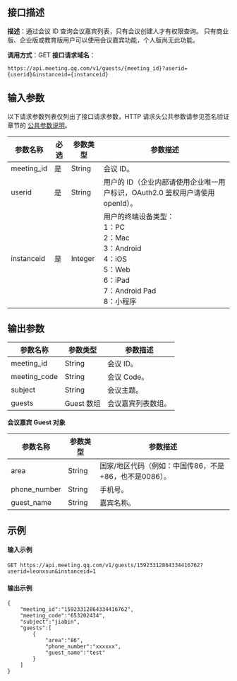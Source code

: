 ## 接口描述
**描述**：通过会议 ID 查询会议嘉宾列表，只有会议创建人才有权限查询。
<dx-alert infotype="notice" title="">
只有商业版、企业版或教育版用户可以使用会议嘉宾功能，个人版尚无此功能。
</dx-alert>

**调用方式**：GET
**接口请求域名**：
```Plaintext
https://api.meeting.qq.com/v1/guests/{meeting_id}?userid={userid}&instanceid={instanceid}

```




## 输入参数

以下请求参数列表仅列出了接口请求参数，HTTP 请求头公共参数请参见签名验证章节的 [公共参数说明](https://cloud.tencent.com/document/product/1095/42413#.E5.85.AC.E5.85.B1.E5.8F.82.E6.95.B0)。

| 参数名称              | 必选 | 参数类型 | 参数描述                                                     |
| --------------------- | ---- | -------- | ------------------------------------------------------------ |
| meeting_id            | 是   | String   | 会议 ID。                                                    |
| userid                | 是   | String   | 用户的 ID（企业内部请使用企业唯一用户标识，OAuth2.0 鉴权用户请使用 openId）。 |
| instanceid            | 是   | Integer  | 用户的终端设备类型：<br/>1：PC <br/>2：Mac<br/>3：Android <br/>4：iOS <br/>5：Web <br/>6：iPad <br/>7：Android Pad <br/>8：小程序 |


## 输出参数

| 参数名称     | 参数类型  | 参数描述         |
| ------------ | --------- | ---------------- |
| meeting_id   | String    | 会议 ID。           |
| meeting_code | String    | 会议 Code。         |
| subject | String    | 会议主题。         |
| guests       | Guest 数组 | 会议嘉宾列表数组。 |

**会议嘉宾 Guest 对象**

| 参数名称     | 参数类型 | 参数描述                                           |
| ------------ | -------- | -------------------------------------------------- |
| area         | String   | 国家/地区代码（例如：中国传86，不是+86，也不是0086）。 |
| phone_number | String | 手机号。                                             |
| guest_name   | String   | 嘉宾名称。                                           |

## 示例

#### 输入示例
```plaintext
GET https://api.meeting.qq.com/v1/guests/15923312864334416762?userid=leonxsun&instanceid=1

```


#### 输出示例

```plaintext
{
    "meeting_id":"15923312864334416762",
    "meeting_code":"653202434",
    "subject":"jiabin",
    "guests":[
        {
            "area":"86",
            "phone_number":"xxxxxx",
            "guest_name":"test"
        }
    ]
}

```
